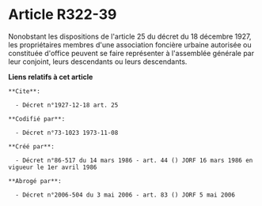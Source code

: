 # Article R322-39

Nonobstant les dispositions de l'article 25 du décret du 18 décembre 1927, les propriétaires membres d'une association
foncière urbaine autorisée ou constituée d'office peuvent se faire représenter à l'assemblée générale par leur conjoint,
leurs descendants ou leurs descendants.

**Liens relatifs à cet article**

	**Cite**:

	  - Décret n°1927-12-18 art. 25

	**Codifié par**:

	  - Décret n°73-1023 1973-11-08

	**Créé par**:

	  - Décret n°86-517 du 14 mars 1986 - art. 44 () JORF 16 mars 1986 en vigueur le 1er avril 1986

	**Abrogé par**:

	  - Décret n°2006-504 du 3 mai 2006 - art. 83 () JORF 5 mai 2006
